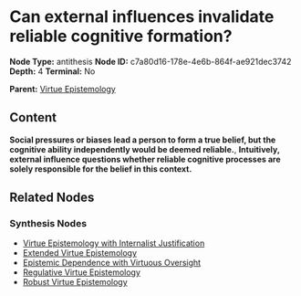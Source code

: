 # Can external influences invalidate reliable cognitive formation?

**Node Type:** antithesis
**Node ID:** c7a80d16-178e-4e6b-864f-ae921dec3742
**Depth:** 4
**Terminal:** No

**Parent:** [Virtue Epistemology](virtue-epistemology-synthesis-63bd3a46-a324-4547-a741-9a185f9bd092.md)

## Content

**Social pressures or biases lead a person to form a true belief, but the cognitive ability independently would be deemed reliable.**, **Intuitively, external influence questions whether reliable cognitive processes are solely responsible for the belief in this context.**

## Related Nodes

### Synthesis Nodes

- [Virtue Epistemology with Internalist Justification](virtue-epistemology-with-internalist-justification-synthesis-a00e3615-5a9f-4937-a162-0cabd9763166.md)
- [Extended Virtue Epistemology](extended-virtue-epistemology-synthesis-9d49e06a-17b9-4172-a52a-e47c6e162d24.md)
- [Epistemic Dependence with Virtuous Oversight](epistemic-dependence-with-virtuous-oversight-synthesis-a703cc91-4aa8-47c8-9e0b-d8a7ebfa92cc.md)
- [Regulative Virtue Epistemology](regulative-virtue-epistemology-synthesis-0515dc78-f6c3-40e9-b148-c21fcb5ab546.md)
- [Robust Virtue Epistemology](robust-virtue-epistemology-synthesis-cd3081ff-4b67-4320-a39a-65e01046533d.md)
